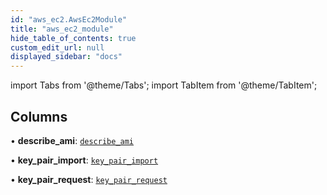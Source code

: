 ```yaml
---
id: "aws_ec2.AwsEc2Module"
title: "aws_ec2_module"
hide_table_of_contents: true
custom_edit_url: null
displayed_sidebar: "docs"
---
```


import Tabs from '@theme/Tabs';
import TabItem from '@theme/TabItem';

## Columns

• **describe\_ami**: [`describe_ami`](aws_ec2_rpcs_describe_ami.DescribeAmiRpc.md)

• **key\_pair\_import**: [`key_pair_import`](aws_ec2_rpcs_import.KeyPairImportRpc.md)

• **key\_pair\_request**: [`key_pair_request`](aws_ec2_rpcs_request.KeyPairRequestRpc.md)
